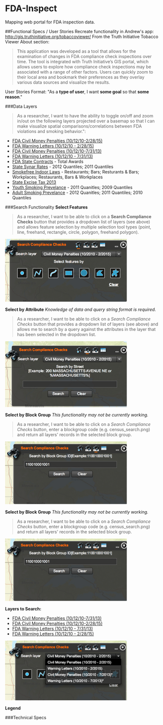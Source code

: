 # FDA-Inspect
Mapping web portal for FDA inspection data.

##Functional Specs / User Stories
Recreate functionality in Andrew's app: http://gis.truthinitiative.org/tobaccoviewer/ 
From the Truth Initiative Tobacco Viewer About section:  

> This application was developed as a tool that allows for the examination of changes in FDA compliance check inspections over time. The tool is integrated with Truth Initiative’s GIS portal, which allows users to explore how compliance check inspections may be associated with a range of other factors. Users can quickly zoom to their local area and bookmark their preferences as they overlay various data sources and visualize the results.

User Stories Format: "As a **type of user**, I want **some goal** so that **some reason**." 

###Data Layers 
> As a researcher, I want to have the ability to toggle on/off and zoom in/out on the following layers projected over a basemap so that I can make visualize spatial comparisons/correlations between FDA violations and smoking behavior.":

   * [FDA Civil Money Penalties (10/12/10-2/28/15)](http://gis.truthinitiative.org/arcgis/rest/services/FDA/FDA_Civil_Money_Penalties_Complete/MapServer/0)
   * [FDA Warning Letters (10/12/10 - 2/28/15)](http://gis.truthinitiative.org/arcgis/rest/services/FDA/FDA_Warning_Letters_Complete/MapServer/0)
   * [FDA Civil Money Penalties (10/12/10-7/31/13)](http://gis.truthinitiative.org/arcgis/rest/services/FDA/FDA_Civil_Money_Penalties/MapServer/0)
   * [FDA Warning Letters (10/12/10 - 7/31/13)](http://gis.truthinitiative.org/arcgis/rest/services/FDA/FDA_Warning_Letters_Complete/MapServer/0)
   * [FDA State Contracts](http://gis.truthinitiative.org/arcgis/rest/services/FDA/FDA_State_Contracts/MapServer) - Total Awards
   * [State Synar Rates](http://gis.truthinitiative.org/arcgis/rest/services/FDA/State_Synar_Rates/MapServer) - 2012 Quantiles; 2011 Quantiles
   * [Smokefree Indoor Laws](http://gis.truthinitiative.org/arcgis/rest/services/WebApp/Smokefree_Indoor_Laws/MapServer) - Restaurants; Bars; Resturants & Bars; Workplaces; Restaurants, Bars & Workplaces
   * [State Excise Tax 2013](http://gis.truthinitiative.org/arcgis/rest/services/WebApp/State_Excise_Tax_2013/MapServer)
   * [Youth Smoking Prevelance](http://gis.truthinitiative.org/arcgis/rest/services/WebApp/Youth_Smoking_Prevelance/MapServer) - 2011 Quanitles; 2009 Quantiles
   * [Adult Smoking Prevelance](http://gis.truthinitiative.org/arcgis/rest/services/WebApp/Adult_Smoking_Prevelance/MapServer) - 2012 Quanitles; 2011 Quantiles; 2010 Quantiles

###Search Functionality 
**Select Features**
> As a researcher, I want to be able to click on a **Search Compliance Checks** button that provides a dropdown list of layers (see above) and allows feature selection by multiple selection tool types (point, line, freehand, rectangle, circle, polygon, freehand polygon).

<img src="/images/select_search.png" width="400"> 

**Select by Attribute**
*Knowledge of data and query string format is required.*  
> As a researcher, I want to be able to click on a *Search Compliance Checks* button that provides a dropdown list of layers (see above) and allows me to search by a query against the attributes in the layer that has been selected in the dropdown list. 

<img src="/images/street_search.png" width="400"> 

**Select by Block Group**
*This functionality may not be currently working.*  
> As a researcher, I want to be able to click on a *Search Compliance Checks* button, enter a blockgroup code (e.g. census_search.png) and return all layers' records in the selected block group. 

<img src="/images/census_search.png" width="400"> 

**Select by Block Group**
*This functionality may not be currently working.*  
> As a researcher, I want to be able to click on a *Search Compliance Checks* button, enter a blockgroup code (e.g. census_search.png) and return all layers' records in the selected block group. 

<img src="/images/census_search.png" width="400"> 


**Layers to Search:**  
* [FDA Civil Money Penalties (10/12/10-7/31/13)](http://gis.truthinitiative.org/arcgis/rest/services/FDA/FDA_Civil_Money_Penalties/MapServer/0)
* [FDA Civil Money Penalties (10/12/10-2/28/15)](http://gis.truthinitiative.org/arcgis/rest/services/FDA/FDA_Civil_Money_Penalties_Complete/MapServer/0)
* [FDA Warning Letters (10/12/10 - 7/31/13)](http://gis.truthinitiative.org/arcgis/rest/services/FDA/FDA_Warning_Letters_Complete/MapServer/0)
* [FDA Warning Letters (10/12/10 - 2/28/15)](http://gis.truthinitiative.org/arcgis/rest/services/FDA/FDA_Warning_Letters_Complete/MapServer/0)  
<img src="/images/layers.png" width="400">   


**Legend**




###Technical Specs
